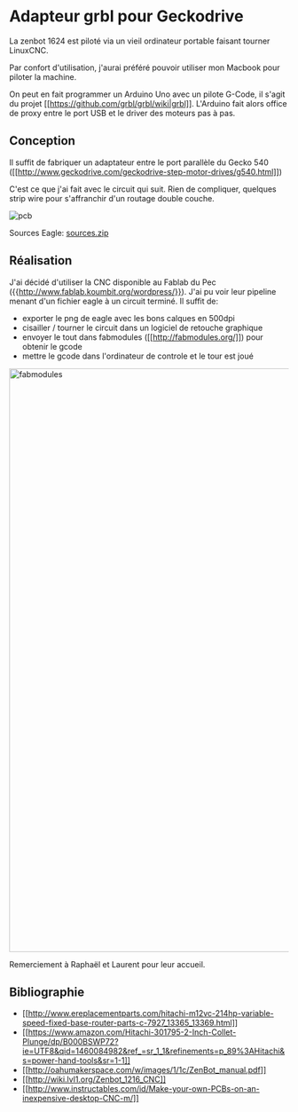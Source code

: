 # Adapteur grbl pour Geckodrive

La zenbot 1624 est piloté via un vieil ordinateur portable faisant tourner LinuxCNC.

Par confort d'utilisation, j'aurai préféré pouvoir utiliser mon Macbook pour piloter la machine.

On peut en fait programmer un Arduino Uno avec un pilote G-Code, il s'agit du projet [[https://github.com/grbl/grbl/wiki|grbl]]. L'Arduino fait alors office de proxy entre le port USB et le driver des moteurs pas à pas.

## Conception

Il suffit de fabriquer un adaptateur entre le port parallèle du Gecko 540 ([[http://www.geckodrive.com/geckodrive-step-motor-drives/g540.html]])

C'est ce que j'ai fait avec le circuit qui suit. Rien de compliquer, quelques strip wire pour s'affranchir d'un routage double couche.

![pcb](https://user-images.githubusercontent.com/65183668/84675448-8ac7e780-af2c-11ea-8893-f891776b7a24.png)

Sources Eagle: [sources.zip](https://github.com/echofab-communautique/echofab_durable/files/4781248/sources.zip)
## Réalisation

J'ai décidé d'utiliser la CNC disponible au Fablab du Pec ({{http://www.fablab.koumbit.org/wordpress/}}). J'ai pu voir leur pipeline menant d'un fichier eagle à un circuit terminé. Il suffit de:
  * exporter le png de eagle avec les bons calques en 500dpi
  * cisailler / tourner le circuit dans un logiciel de retouche graphique
  * envoyer le tout dans fabmodules ([[http://fabmodules.org/]]) pour obtenir le gcode
  * mettre le gcode dans l'ordinateur de controle et le tour est joué

<img width="1052" alt="fabmodules" src="https://user-images.githubusercontent.com/65183668/84675524-a9c67980-af2c-11ea-9283-cb348cc83364.png">

Remerciement à Raphaël et Laurent pour leur accueil.


## Bibliographie

  * [[http://www.ereplacementparts.com/hitachi-m12vc-214hp-variable-speed-fixed-base-router-parts-c-7927_13365_13369.html]]
  * [[https://www.amazon.com/Hitachi-301795-2-Inch-Collet-Plunge/dp/B000BSWP72?ie=UTF8&qid=1460084982&ref_=sr_1_1&refinements=p_89%3AHitachi&s=power-hand-tools&sr=1-1]]
  * [[http://oahumakerspace.com/w/images/1/1c/ZenBot_manual.pdf]]
  * [[http://wiki.lvl1.org/Zenbot_1216_CNC]]
  * [[http://www.instructables.com/id/Make-your-own-PCBs-on-an-inexpensive-desktop-CNC-m/]]

